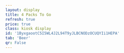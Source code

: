 ```yaml
---
layout: display
title: 4 Packs To Go
refresh: true
price: true
class: kiosk display
id: '1ByxgaootC5I5WL4J2L94T9yJLBCNODzOCUQYIi1HEPA'
tab: 'Beer'
qr: False
---
```


